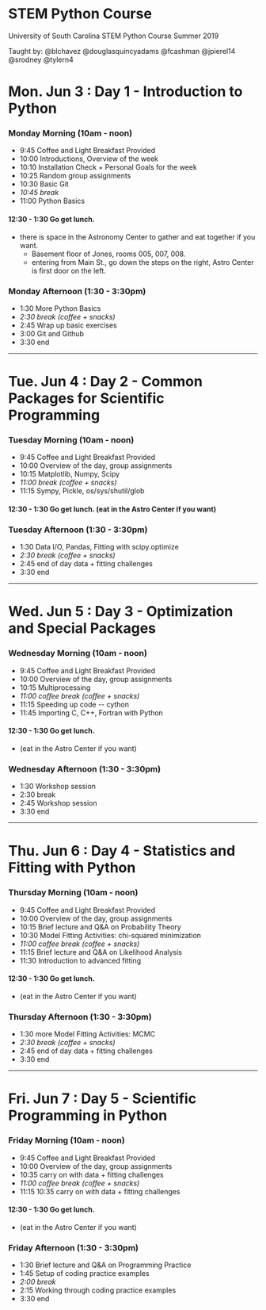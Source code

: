 # STEM Python Course

University of South Carolina STEM Python Course Summer 2019

Taught by:
@blchavez
@douglasquincyadams
@fcashman
@jpierel14
@srodney
@tylern4

# Mon. Jun 3 : Day 1 - Introduction to Python

### Monday Morning (10am - noon)
* 9:45   Coffee and Light Breakfast Provided
* 10:00  Introductions, Overview of the week
* 10:10  Installation Check + Personal Goals for the week
* 10:25  Random group assignments
* 10:30  Basic Git
* _10:45 break_
* 11:00  Python Basics

#### 12:30 - 1:30 Go get lunch.
* there is space in the Astronomy Center to gather and eat together if you want. 
  * Basement floor of Jones, rooms 005, 007, 008. 
  * entering from Main St., go down the steps on the right, Astro Center is first door on the left.

### Monday Afternoon (1:30 - 3:30pm)
* 1:30   More Python Basics
* _2:30   break (coffee + snacks)_
* 2:45   Wrap up basic exercises
* 3:00   Git and Github
* 3:30  end
____
# Tue. Jun 4 : Day 2 - Common Packages for Scientific Programming

### Tuesday Morning (10am - noon)
* 9:45   Coffee and Light Breakfast Provided
* 10:00  Overview of the day, group assignments
* 10:15  Matplotlib, Numpy, Scipy  
* _11:00  break (coffee + snacks)_
* 11:15  Sympy, Pickle, os/sys/shutil/glob

#### 12:30 - 1:30  Go get lunch.   (eat in the Astro Center if you want)

### Tuesday Afternoon (1:30 - 3:30pm)
* 1:30   Data I/O, Pandas, Fitting with scipy.optimize
* _2:30   break (coffee + snacks)_
* 2:45   end of day data + fitting challenges
* 3:30   end

____
# Wed. Jun 5 : Day 3 - Optimization and Special Packages

### Wednesday Morning (10am - noon)
* 9:45   Coffee and Light Breakfast Provided
* 10:00  Overview of the day, group assignments
* 10:15  Multiprocessing
* _11:00  coffee break (coffee + snacks)_
* 11:15  Speeding up code -- cython
* 11:45  Importing C, C++, Fortran with Python

#### 12:30 - 1:30 Go get lunch.   
* (eat in the Astro Center if you want)

### Wednesday Afternoon (1:30 - 3:30pm)
* 1:30   Workshop session
* 2:30   break
* 2:45   Workshop session
* 3:30   end


____
# Thu. Jun 6 : Day 4 - Statistics and Fitting with Python

### Thursday Morning (10am - noon)
* 9:45   Coffee and Light Breakfast Provided
* 10:00  Overview of the day, group assignments
* 10:15  Brief lecture and Q&A on Probability Theory
* 10:30  Model Fitting Activities: chi-squared minimization
* _11:00 coffee break (coffee + snacks)_
* 11:15  Brief lecture and Q&A on Likelihood Analysis
* 11:30  Introduction to advanced fitting

#### 12:30 - 1:30 Go get lunch.   
* (eat in the Astro Center if you want)

### Thursday Afternoon (1:30 - 3:30pm)
* 1:30   more Model Fitting Activities: MCMC
* _2:30   break (coffee + snacks)_
* 2:45   end of day data + fitting challenges
* 3:30  end
____
# Fri. Jun 7 : Day 5 - Scientific Programming in Python

### Friday Morning (10am - noon)
* 9:45   Coffee and Light Breakfast Provided
* 10:00  Overview of the day, group assignments
* 10:35  carry on with data + fitting challenges  
* _11:00 coffee break (coffee + snacks)_
* 11:15 10:35  carry on with data + fitting challenges   

#### 12:30 - 1:30 Go get lunch.   
* (eat in the Astro Center if you want)

### Friday Afternoon (1:30 - 3:30pm)
* 1:30 Brief lecture and Q&A on Programming Practice
* 1:45 Setup of coding practice examples
* _2:00   break_
* 2:15 Working through coding practice examples
* 3:30   end

